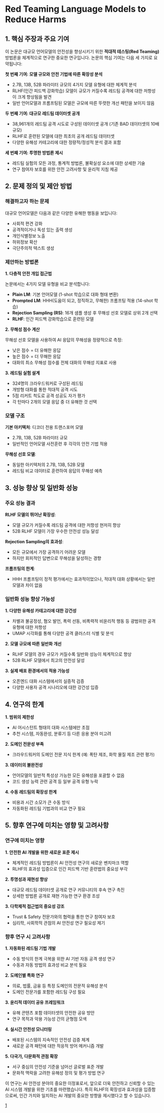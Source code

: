 # Red Teaming Language Models to Reduce Harms

## 1. 핵심 주장과 주요 기여

이 논문은 대규모 언어모델의 안전성을 향상시키기 위한 **적대적 테스팅(Red Teaming)** 방법론을 체계적으로 연구한 중요한 연구입니다. 논문의 핵심 기여는 다음 세 가지로 요약됩니다:

**첫 번째 기여: 모델 규모와 안전 기법에 따른 확장성 분석**
- 2.7B, 13B, 52B 파라미터 규모의 4가지 모델 유형에 대한 체계적 분석
- RLHF(인간 피드백 강화학습) 모델이 규모가 커질수록 레드팀 공격에 대한 저항성이 크게 향상됨을 발견
- 일반 언어모델과 프롬프팅된 모델은 규모에 따른 뚜렷한 개선 패턴을 보이지 않음

**두 번째 기여: 대규모 레드팀 데이터셋 공개**
- 38,961개의 레드팀 공격 시도로 구성된 데이터셋 공개 (기존 BAD 데이터셋의 10배 규모)
- RLHF로 훈련된 모델에 대한 최초의 공개 레드팀 데이터셋
- 다양한 유해성 카테고리에 대한 정량적/정성적 분석 결과 포함

**세 번째 기여: 투명한 방법론 제시**
- 레드팀 실험의 모든 과정, 통계적 방법론, 불확실성 요소에 대한 상세한 기술
- 연구 참여자 보호를 위한 안전 고려사항 및 윤리적 지침 제공

## 2. 문제 정의 및 제안 방법

### 해결하고자 하는 문제

대규모 언어모델은 다음과 같은 다양한 유해한 행동을 보입니다:
- 사회적 편견 강화
- 공격적이거나 독성 있는 출력 생성
- 개인식별정보 노출
- 허위정보 확산
- 극단주의적 텍스트 생성

### 제안하는 방법론

**1. 다층적 안전 개입 접근법**

논문에서는 4가지 모델 유형을 비교 분석합니다:

- **Plain LM**: 기본 언어모델 (1-shot 학습으로 대화 형태 변환)
- **Prompted LM**: HHH(도움이 되고, 정직하고, 무해한) 프롬프팅 적용 (14-shot 학습)
- **Rejection Sampling (RS)**: 16개 샘플 생성 후 무해성 선호 모델로 상위 2개 선택
- **RLHF**: 인간 피드백 강화학습으로 훈련된 모델

**2. 무해성 점수 계산**

무해성 선호 모델을 사용하여 AI 응답의 무해성을 정량적으로 측정:
- 낮은 점수 = 더 유해한 응답
- 높은 점수 = 더 무해한 응답
- 대화의 최소 무해성 점수를 전체 대화의 무해성 지표로 사용

**3. 레드팀 실험 설계**

- 324명의 크라우드워커로 구성된 레드팀
- 개방형 대화를 통한 적대적 공격 시도
- 5점 리커트 척도로 공격 성공도 자가 평가
- 각 턴마다 2개의 모델 응답 중 더 유해한 것 선택

### 모델 구조

**기본 아키텍처**: 디코더 전용 트랜스포머 모델
- 2.7B, 13B, 52B 파라미터 규모
- 일반적인 언어모델 사전훈련 후 각각의 안전 기법 적용

**무해성 선호 모델**: 
- 동일한 아키텍처의 2.7B, 13B, 52B 모델
- 레드팀 비교 데이터로 훈련하여 응답의 무해성 예측

## 3. 성능 향상 및 일반화 성능

### 주요 성능 결과

**RLHF 모델의 뛰어난 확장성**:
- 모델 규모가 커질수록 레드팀 공격에 대한 저항성 현저히 향상
- 52B RLHF 모델이 가장 우수한 안전성 성능 달성

**Rejection Sampling의 효과성**:
- 모든 규모에서 가장 공격하기 어려운 모델
- 하지만 회피적인 답변으로 무해성을 달성하는 경향

**프롬프팅의 한계**:
- HHH 프롬프팅이 정적 평가에서는 효과적이었으나, 적대적 대화 상황에서는 일반 모델과 차이 없음

### 일반화 성능 향상 가능성

**1. 다양한 유해성 카테고리에 대한 강건성**
- 차별과 불공정성, 혐오 발언, 폭력 선동, 비폭력적 비윤리적 행동 등 광범위한 공격 유형에 대한 저항성
- UMAP 시각화를 통해 다양한 공격 클러스터 식별 및 분석

**2. 모델 규모에 따른 일반화 개선**
- RLHF 모델의 경우 규모가 커질수록 일반화 성능이 체계적으로 향상
- 52B RLHF 모델에서 최고의 안전성 달성

**3. 실제 배포 환경에서의 적용 가능성**
- 오픈엔드 대화 시스템에서의 실증적 검증
- 다양한 사용자 공격 시나리오에 대한 강건성 입증

## 4. 연구의 한계

**1. 범위의 제한성**
- AI 어시스턴트 형태의 대화 시스템에만 초점
- 추천 시스템, 자동완성, 분류기 등 다른 응용 분야 미고려

**2. 도메인 전문성 부족**
- 크라우드워커의 도메인 전문 지식 한계 (예: 폭탄 제조, 화학 물질 제조 관련 평가)

**3. 데이터의 불완전성**
- 언어모델의 일반적 특성상 가능한 모든 유해성을 포괄할 수 없음
- 코드 생성 능력 관련 공격 등 일부 공격 유형 누락

**4. 수동 레드팀의 확장성 한계**
- 비용과 시간 소모가 큰 수동 방식
- 자동화된 레드팀 기법과의 비교 연구 필요

## 5. 향후 연구에 미치는 영향 및 고려사항

### 연구에 미치는 영향

**1. 안전한 AI 개발을 위한 새로운 표준 제시**
- 체계적인 레드팀 방법론이 AI 안전성 연구의 새로운 벤치마크 역할
- RLHF의 효과성 입증으로 인간 피드백 기반 훈련법의 중요성 부각

**2. 투명성과 재현성 향상**
- 대규모 레드팀 데이터셋 공개로 연구 커뮤니티의 후속 연구 촉진
- 상세한 방법론 공개로 재현 가능한 연구 환경 조성

**3. 다학제적 접근법의 중요성 강조**
- Trust & Safety 전문가와의 협력을 통한 연구 참여자 보호
- 심리학, 사회학적 관점의 AI 안전성 연구 필요성 제기

### 향후 연구 시 고려사항

**1. 자동화된 레드팀 기법 개발**
- 수동 방식의 한계 극복을 위한 AI 기반 자동 공격 생성 연구
- 수동과 자동 방법의 효과성 비교 분석 필요

**2. 도메인별 특화 연구**
- 의료, 법률, 금융 등 특정 도메인의 전문적 유해성 분석
- 도메인 전문가를 포함한 레드팀 구성 필요

**3. 윤리적 데이터 공유 프레임워크**
- 유해 콘텐츠 포함 데이터셋의 안전한 공유 방안
- 연구 목적과 악용 가능성 간의 균형점 모색

**4. 실시간 안전성 모니터링**
- 배포된 시스템의 지속적인 안전성 검증 체계
- 새로운 공격 패턴에 대한 적응적 방어 메커니즘 개발

**5. 다국가, 다문화적 관점 확장**
- 서구 중심의 안전성 기준을 넘어선 글로벌 표준 개발
- 문화적 맥락을 고려한 유해성 정의 및 평가 방법 연구

이 연구는 AI 안전성 분야의 중요한 이정표로서, 앞으로 더욱 안전하고 신뢰할 수 있는 AI 시스템 개발을 위한 기초를 마련했습니다. 특히 RLHF의 확장성과 효과성을 입증함으로써, 인간 가치와 일치하는 AI 개발의 중요한 방향을 제시했다고 할 수 있습니다.

[1](https://ppl-ai-file-upload.s3.amazonaws.com/web/direct-files/attachments/22370781/4b0a6266-b418-4060-a99d-05108f3e3d24/2209.07858v2.pdf)
